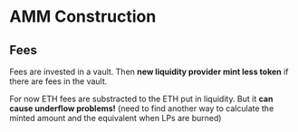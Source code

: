 # AMM Construction

## Fees

Fees are invested in a vault. Then **new liquidity provider mint less token** if there are fees in the vault.

For now ETH fees are substracted to the ETH put in liquidity. But it **can cause underflow problems!** (need to find another way to calculate the minted amount and the equivalent when LPs are burned)
